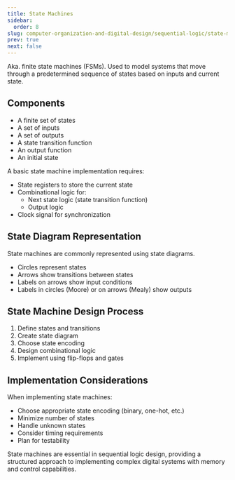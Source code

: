 ```yaml
---
title: State Machines
sidebar:
  order: 8
slug: computer-organization-and-digital-design/sequential-logic/state-machines
prev: true
next: false
---
```


Aka. finite state machines (FSMs). Used to model systems that move through a
predetermined sequence of states based on inputs and current state.

## Components

- A finite set of states
- A set of inputs
- A set of outputs
- A state transition function
- An output function
- An initial state

A basic state machine implementation requires:

- State registers to store the current state
- Combinational logic for:
  - Next state logic (state transition function)
  - Output logic
- Clock signal for synchronization

## State Diagram Representation

State machines are commonly represented using state diagrams.

- Circles represent states
- Arrows show transitions between states
- Labels on arrows show input conditions
- Labels in circles (Moore) or on arrows (Mealy) show outputs

## State Machine Design Process

1. Define states and transitions
2. Create state diagram
3. Choose state encoding
4. Design combinational logic
5. Implement using flip-flops and gates

## Implementation Considerations

When implementing state machines:

- Choose appropriate state encoding (binary, one-hot, etc.)
- Minimize number of states
- Handle unknown states
- Consider timing requirements
- Plan for testability

State machines are essential in sequential logic design, providing a structured
approach to implementing complex digital systems with memory and control
capabilities.

